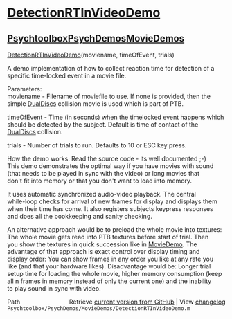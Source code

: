 # [DetectionRTInVideoDemo](DetectionRTInVideoDemo)
## [Psychtoolbox](Psychtoolbox)[PsychDemos](PsychDemos)[MovieDemos](MovieDemos)

  
[DetectionRTInVideoDemo](DetectionRTInVideoDemo)(moviename, timeOfEvent, trials)  
  
A demo implementation of how to collect reaction time for detection of a  
specific time-locked event in a movie file.  
  
Parameters:  
moviename - Filename of moviefile to use. If none is provided, then the  
simple [DualDiscs](DualDiscs) collision movie is used which is part of PTB.  
  
timeOfEvent - Time (in seconds) when the timelocked event happens which  
should be detected by the subject. Default is time of contact of the  
[DualDiscs](DualDiscs) collision.  
  
trials - Number of trials to run. Defaults to 10 or ESC key press.  
  
How the demo works: Read the source code - its well documented ;-)  
This demo demonstrates the optimal way if you have movies with sound  
(that needs to be played in sync with the video) or long movies that  
don't fit into memory or that you don't want to load into memory.  
  
It uses automatic synchronized audio-video playback. The central  
while-loop checks for arrival of new frames for display and displays them  
when their time has come. It also registers subjects keypress responses  
and does all the bookkeeping and sanity checking.  
  
An alternative approach would be to preload the whole movie into textures:  
The whole movie gets read into PTB textures before start of trial. Then  
you show the textures in quick succession like in [MovieDemo](MovieDemo). The  
advantage of that approach is exact control over display timing and  
display order: You can show frames in any order you like at any rate you  
like (and that your hardware likes). Disadvantage would be: Longer trial  
setup time for loading the whole movie, higher memory consumption (keep  
all n frames in memory instead of only the current one) and the inability  
to play sound in sync with video.  
  




<div class="code_header" style="text-align:right;">
  <span style="float:left;">Path&nbsp;&nbsp;</span> <span class="counter">Retrieve <a href=
  "https://raw.github.com/Psychtoolbox-3/Psychtoolbox-3/beta/Psychtoolbox/PsychDemos/MovieDemos/DetectionRTInVideoDemo.m">current version from GitHub</a> | View <a href=
  "https://github.com/Psychtoolbox-3/Psychtoolbox-3/commits/beta/Psychtoolbox/PsychDemos/MovieDemos/DetectionRTInVideoDemo.m">changelog</a></span>
</div>
<div class="code">
  <code>Psychtoolbox/PsychDemos/MovieDemos/DetectionRTInVideoDemo.m</code>
</div>

